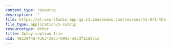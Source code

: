 ```yaml
---
content_type: resource
description: ''
file: https://ol-ocw-studio-app-qa.s3.amazonaws.com/courses/15-071-the-analytics-edge-spring-2017/48239f4a43633ec709ecce3df15ad71c_U57wvHVpe-8.srt
file_type: application/x-subrip
resourcetype: Other
title: 3play caption file
uid: 48239f4a-4363-3ec7-09ec-ce3df15ad71c
---
```


